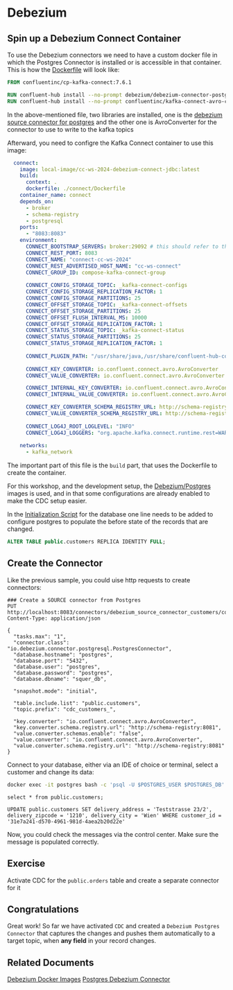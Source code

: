 # Debezium 

## Spin up a Debezium Connect Container

To use the Debezium connectors we need to have a custom docker file in which 
the Postgres Connector is installed or is accessible in that container. This is how the [Dockerfile](./connect/Dockerfile) will look like: 

```dockerfile
FROM confluentinc/cp-kafka-connect:7.6.1

RUN confluent-hub install --no-prompt debezium/debezium-connector-postgresql:2.5.3
RUN confluent-hub install --no-prompt confluentinc/kafka-connect-avro-converter:latest

```

In the above-mentioned file, two libraries are installed, one is the [debezium source connector for postgres](https://debezium.io/documentation/reference/stable/connectors/postgresql.html) 
and the other one is AvroConverter for the connector to use to write to the kafka topics

Afterward, you need to configre the Kafka Connect container to use this image: 

```yaml
  connect:
    image: local-image/cc-ws-2024-debezium-connect-jdbc:latest
    build:
      context: .
      dockerfile: ./connect/Dockerfile
    container_name: connect
    depends_on:
      - broker
      - schema-registry
      - postgresql
    ports:
      - "8083:8083"
    environment:
      CONNECT_BOOTSTRAP_SERVERS: broker:29092 # this should refer to the advertised listeners on the broker with PLAINTEXT
      CONNECT_REST_PORT: 8083
      CONNECT_NAME: "connect-cc-ws-2024"
      CONNECT_REST_ADVERTISED_HOST_NAME: "cc-ws-connect"
      CONNECT_GROUP_ID: compose-kafka-connect-group
      
      CONNECT_CONFIG_STORAGE_TOPIC: _kafka-connect-configs
      CONNECT_CONFIG_STORAGE_REPLICATION_FACTOR: 1
      CONNECT_CONFIG_STORAGE_PARTITIONS: 25
      CONNECT_OFFSET_STORAGE_TOPIC: _kafka-connect-offsets
      CONNECT_OFFSET_STORAGE_PARTITIONS: 25
      CONNECT_OFFSET_FLUSH_INTERVAL_MS: 10000
      CONNECT_OFFSET_STORAGE_REPLICATION_FACTOR: 1
      CONNECT_STATUS_STORAGE_TOPIC: _kafka-connect-status
      CONNECT_STATUS_STORAGE_PARTITIONS: 25
      CONNECT_STATUS_STORAGE_REPLICATION_FACTOR: 1
      
      CONNECT_PLUGIN_PATH: "/usr/share/java,/usr/share/confluent-hub-components"
      
      CONNECT_KEY_CONVERTER: io.confluent.connect.avro.AvroConverter
      CONNECT_VALUE_CONVERTER: io.confluent.connect.avro.AvroConverter

      CONNECT_INTERNAL_KEY_CONVERTER: io.confluent.connect.avro.AvroConverter
      CONNECT_INTERNAL_VALUE_CONVERTER: io.confluent.connect.avro.AvroConverter

      CONNECT_KEY_CONVERTER_SCHEMA_REGISTRY_URL: http://schema-registry:8081
      CONNECT_VALUE_CONVERTER_SCHEMA_REGISTRY_URL: http://schema-registry:8081
      
      CONNECT_LOG4J_ROOT_LOGLEVEL: "INFO"
      CONNECT_LOG4J_LOGGERS: "org.apache.kafka.connect.runtime.rest=WARN,org.reflections=ERROR"
    
    networks:
      - kafka_network
```
The important part of this file is the `build` part, that uses the Dockerfile to create the container.

For this workshop, and the development setup, the [Debezium/Postgres](https://hub.docker.com/r/debezium/postgres) images is used, and in that some configurations 
are already enabled to make the CDC setup easier.

In the [Initialization Script](./scripts/database/initialize-database.sql) for the database one line needs to be added to configure postgres 
to populate the before state of the  records that are changed.

```sql
ALTER TABLE public.customers REPLICA IDENTITY FULL;
```

## Create the Connector

Like the previous sample, you could uise http requests to create connectors:

```http request
### Create a SOURCE connector from Postgres
PUT http://localhost:8083/connectors/debezium_source_connector_customers/config
Content-Type: application/json

{
  "tasks.max": "1",
  "connector.class": "io.debezium.connector.postgresql.PostgresConnector",
  "database.hostname": "postgres",
  "database.port": "5432",
  "database.user": "postgres",
  "database.password": "postgres",
  "database.dbname": "squer_db",
  
  "snapshot.mode": "initial",
  
  "table.include.list": "public.customers", 
  "topic.prefix": "cdc_customers_",

  "key.converter": "io.confluent.connect.avro.AvroConverter",
  "key.converter.schema.registry.url": "http://schema-registry:8081",
  "value.converter.schemas.enable": "false",
  "value.converter": "io.confluent.connect.avro.AvroConverter",
  "value.converter.schema.registry.url": "http://schema-registry:8081"  
}
```

Connect to your database, either via an IDE of choice or terminal, select a customer and change its data: 

```bash
docker exec -it postgres bash -c 'psql -U $POSTGRES_USER $POSTGRES_DB'
```

```postgresql
select * from public.customers;
```

```postgresql
UPDATE public.customers SET delivery_address = 'Teststrasse 23/2', delivery_zipcode = '1210', delivery_city = 'Wien' WHERE customer_id = '31e7a241-d570-4961-981d-4aea2b20d22e'
```

Now, you could check the messages via the control center. Make sure the message is populated correctly.

## Exercise

Activate CDC for the `public.orders` table and create a separate connector for it

## Congratulations

Great work! So far we have activated `CDC` and created a `Debezium Postgres Connector` that captures the changes 
and pushes them automatically to a target topic, when **any field** in your record changes. 

## Related Documents

[Debezium Docker Images](https://hub.docker.com/search?q=debezium%2F)
[Postgres Debezium Connector](https://debezium.io/documentation/reference/stable/connectors/postgresql.html#postgresql-example-configuration)
